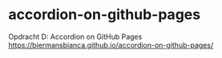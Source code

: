 # accordion-on-github-pages
Opdracht D: Accordion on GitHub Pages
https://biermansbianca.github.io/accordion-on-github-pages/
